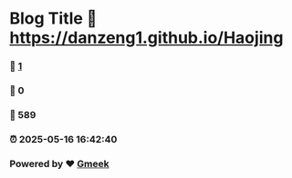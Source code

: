 # Blog Title :link: https://danzeng1.github.io/Haojing 
### :page_facing_up: [1](https://danzeng1.github.io/Haojing/tag.html) 
### :speech_balloon: 0 
### :hibiscus: 589 
### :alarm_clock: 2025-05-16 16:42:40 
### Powered by :heart: [Gmeek](https://github.com/Meekdai/Gmeek)
